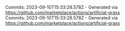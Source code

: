 Commits: 2023-09-10T15:33:28.578Z - Generated via https://github.com/marketplace/actions/artificial-grass
<br>
Commits: 2023-09-10T15:33:28.578Z - Generated via https://github.com/marketplace/actions/artificial-grass
<br>
